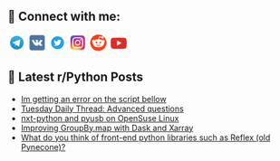 ## 🔎 Connect with me:
[<img src="https://github.com/bullbesh/bullbesh/blob/main/images/Telegram.png" width="32" height="32" />](https://t.me/bullbesh)
[<img src="https://github.com/bullbesh/bullbesh/blob/main/images/VK.png" width="32" height="32" />](https://vk.com/bullbesh)
[<img src="https://github.com/bullbesh/bullbesh/blob/main/images/Twitter.png" width="32" height="32" />](https://twitter.com/bullbesh1)
[<img src="https://github.com/bullbesh/bullbesh/blob/main/images/Instagram.png" width="32" height="32" />](https://www.instagram.com/bullbesh)
[<img src="https://github.com/bullbesh/bullbesh/blob/main/images/Reddit.png" width="32" height="32" />](https://www.reddit.com/user/bullbesh)
[<img src="https://github.com/bullbesh/bullbesh/blob/main/images/YouTube.png" width="32" height="32" />](https://www.youtube.com/channel/UCtfjRs6uzgq5mfm8S06WTcg)

## 📕 Latest r/Python Posts
<!-- BLOG-POST-LIST:START -->
- [Im getting an error on the script bellow](https://www.reddit.com/r/Python/comments/1h0259u/im_getting_an_error_on_the_script_bellow/)
- [Tuesday Daily Thread: Advanced questions](https://www.reddit.com/r/Python/comments/1gzy1hi/tuesday_daily_thread_advanced_questions/)
- [nxt-python and pyusb on OpenSuse Linux](https://www.reddit.com/r/Python/comments/1gztwtn/nxtpython_and_pyusb_on_opensuse_linux/)
- [Improving GroupBy.map with Dask and Xarray](https://www.reddit.com/r/Python/comments/1gznukm/improving_groupbymap_with_dask_and_xarray/)
- [What do you think of front-end python libraries such as Reflex &lpar;old Pynecone&rpar;?](https://www.reddit.com/r/Python/comments/1gznoub/what_do_you_think_of_frontend_python_libraries/)
<!-- BLOG-POST-LIST:END -->
